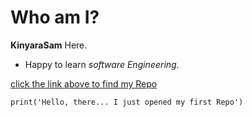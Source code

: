 # Who am I?
**KinyaraSam** Here. 

* Happy to learn *software Engineering.*


[click the link above to find my Repo](https://github.com/Kinyarasam/alx-pre_course "github")




~~~~
print('Hello, there... I just opened my first Repo')
~~~~
